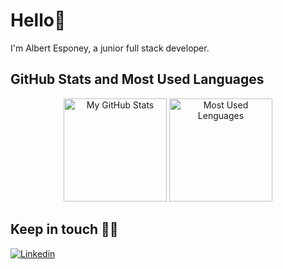 # Hello👋

I'm Albert Esponey, a junior full stack developer.

## GitHub Stats and Most Used Languages
<div align="center">
  <picture>
    <source
      srcset="https://github-readme-stats.vercel.app/api?username=AlbertEsponey4&show_icons=true&count_private=true&locale=es&custom_title=My%20GitHub%20Stats&theme=github_dark"
      media="(prefers-color-scheme: dark)"
    />
    <source
      srcset="https://github-readme-stats.vercel.app/api?username=AlbertEsponey4&show_icons=true&count_private=true&locale=es&custom_title=My%20GitHub%20Stats&theme=default"
      media="(prefers-color-scheme: light), (prefers-color-scheme: no-preference)"
    />
    <img height="165em" src="https://github-readme-stats.vercel.app/api?username=AlbertEsponey4&show_icons=true" alt="My GitHub Stats"/>
  </picture>
  
  <picture>
    <source
      srcset="https://github-readme-stats.vercel.app/api/top-langs/?username=AlbertEsponey4&layout=compact&langs_count=10&theme=github_dark"
      media="(prefers-color-scheme: dark)"
    />
    <source
      srcset="https://github-readme-stats.vercel.app/api/top-langs/?username=AlbertEsponey4&layout=compact&langs_count=10&theme=default"
      media="(prefers-color-scheme: light), (prefers-color-scheme: no-preference)"
    />
    <img height="165em" src="https://github-readme-stats.vercel.app/api/top-langs/?username=AlbertEsponey4&layout=compact&langs_count=10" alt="Most Used Lenguages"/>
  </picture>
</div>

## Keep in touch 👨‍💻
[![Linkedin](https://img.shields.io/badge/LinkedIn-0077B5?style=for-the-badge&logo=linkedin&logoColor=white)](https://www.linkedin.com/in/albert-esponey/)


<!--
**AlbertEsponey4/AlbertEsponey4** is a ✨ _special_ ✨ repository because its `README.md` (this file) appears on your GitHub profile.

Here are some ideas to get you started:

- 🔭 I’m currently working on ...
- 🌱 I’m currently learning ...
- 👯 I’m looking to collaborate on ...
- 🤔 I’m looking for help with ...
- 💬 Ask me about ...
- 📫 How to reach me: ...
- 😄 Pronouns: ...
- ⚡ Fun fact: ...
-->
